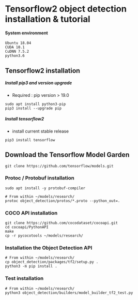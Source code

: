 # Tensorflow2 object detection installation & tutorial

#### System environment
    Ubuntu 18.04
    CUDA 10.1
    CuDNN 7.5.2
    python3.6

## Tensorflow2 installation

  ##### Install pip3 and version upgrade
  - Required : pip version > 19.0
  ~~~
  sudo apt install python3-pip
  pip3 install --upgrade pip
  ~~~
  
  ##### Install tensorflow2
  - install current stable release  
  ~~~
  pip3 install tensorflow
  ~~~
  

## Download the Tensorflow Model Garden
  ~~~
  git clone https://github.com/tensorflow/models.git
  ~~~
  
### Protoc / Protobuf installation
  ~~~
  sudo apt install -y protobuf-compiler
  
  # From within ~/models/research/
  protoc object_detection/protos/*.proto --python_out=.
  ~~~
  
### COCO API installation
  ~~~
  git clone https://github.com/cocodataset/cocoapi.git
  cd cocoapi/PythonAPI
  make
  cp -r pycocotools ~/models/research/
  ~~~
  
### Installation the Object Detection API
  ~~~
  # From within ~/models/research/
  cp object_detection/packages/tf2/setup.py .
  python3 -m pip install .
  ~~~
  
### Test installation
  ~~~
  # From within ~/models/research/
  python3 object_detection/builders/model_builder_tf2_test.py
  ~~~
